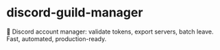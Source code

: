 # discord-guild-manager
🎯 Discord account manager: validate tokens, export servers, batch leave. Fast, automated, production-ready.
